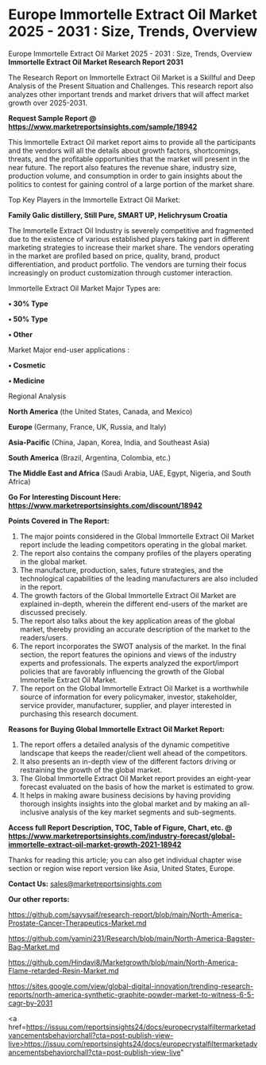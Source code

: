 # Europe Immortelle Extract Oil Market 2025 - 2031 : Size, Trends, Overview
Europe Immortelle Extract Oil Market 2025 - 2031 : Size, Trends, Overview
<strong>Immortelle Extract Oil Market Research Report 2031</strong>

The Research Report on Immortelle Extract Oil Market is a Skillful and Deep Analysis of the Present Situation and Challenges. This research report also analyzes other important trends and market drivers that will affect market growth over 2025-2031.

<strong>Request Sample Report @ <a href=https://www.marketreportsinsights.com/sample/18942>https://www.marketreportsinsights.com/sample/18942</a></strong>

This Immortelle Extract Oil market report aims to provide all the participants and the vendors will all the details about growth factors, shortcomings, threats, and the profitable opportunities that the market will present in the near future. The report also features the revenue share, industry size, production volume, and consumption in order to gain insights about the politics to contest for gaining control of a large portion of the market share.

Top Key Players in the Immortelle Extract Oil Market:

<strong>Family Galic distillery, Still Pure, SMART UP, Helichrysum Croatia</strong>

The Immortelle Extract Oil Industry is severely competitive and fragmented due to the existence of various established players taking part in different marketing strategies to increase their market share. The vendors operating in the market are profiled based on price, quality, brand, product differentiation, and product portfolio. The vendors are turning their focus increasingly on product customization through customer interaction.

Immortelle Extract Oil Market Major Types are:

<strong>• 30% Type

• 50% Type

• Other</strong>

Market Major end-user applications :

<strong>• Cosmetic

• Medicine</strong>

Regional Analysis

</u><strong><b>North America</b></strong> (the United States, Canada, and Mexico)

<strong><b>Europe </b></strong>(Germany, France, UK, Russia, and Italy)

<strong><b>Asia-Pacific</b></strong> (China, Japan, Korea, India, and Southeast Asia)

<strong><b>South America</b></strong> (Brazil, Argentina, Colombia, etc.)

<strong><b>The Middle East and Africa</b></strong> (Saudi Arabia, UAE, Egypt, Nigeria, and South Africa)

<strong>Go For Interesting Discount Here: <a href=https://www.marketreportsinsights.com/discount/18942>https://www.marketreportsinsights.com/discount/18942</a></strong>

<strong>Points Covered in The Report:</strong>
<ol>
  <li>The major points considered in the Global Immortelle Extract Oil Market report include the leading competitors operating in the global market.</li>
  <li>The report also contains the company profiles of the players operating in the global market.</li>
  <li>The manufacture, production, sales, future strategies, and the technological capabilities of the leading manufacturers are also included in the report.</li>
  <li>The growth factors of the Global Immortelle Extract Oil Market are explained in-depth, wherein the different end-users of the market are discussed precisely.</li>
  <li>The report also talks about the key application areas of the global market, thereby providing an accurate description of the market to the readers/users.</li>
  <li>The report incorporates the SWOT analysis of the market. In the final section, the report features the opinions and views of the industry experts and professionals. The experts analyzed the export/import policies that are favorably influencing the growth of the Global Immortelle Extract Oil Market.</li>
  <li>The report on the Global Immortelle Extract Oil Market is a worthwhile source of information for every policymaker, investor, stakeholder, service provider, manufacturer, supplier, and player interested in purchasing this research document.</li>
</ol>
<strong>Reasons for Buying Global Immortelle Extract Oil Market Report:</strong>

<ol>
  <li>The report offers a detailed analysis of the dynamic competitive landscape that keeps the reader/client well ahead of the competitors.</li>
  <li>It also presents an in-depth view of the different factors driving or restraining the growth of the global market.</li>
  <li>The Global Immortelle Extract Oil Market report provides an eight-year forecast evaluated on the basis of how the market is estimated to grow.</li>
  <li>It helps in making aware business decisions by having providing thorough insights insights into the global market and by making an all-inclusive analysis of the key market segments and sub-segments.</li>
</ol>
<strong>Access full Report Description, TOC, Table of Figure, Chart, etc. @ <a href=https://www.marketreportsinsights.com/industry-forecast/global-immortelle-extract-oil-market-growth-2021-18942>https://www.marketreportsinsights.com/industry-forecast/global-immortelle-extract-oil-market-growth-2021-18942</a></strong>


Thanks for reading this article; you can also get individual chapter wise section or region wise report version like Asia, United States, Europe.

<strong>Contact Us:</strong>
sales@marketreportsinsights.com

<strong>Our other reports:</strong>

<a href=https://github.com/sayysaif/research-report/blob/main/North-America-Prostate-Cancer-Therapeutics-Market.md>https://github.com/sayysaif/research-report/blob/main/North-America-Prostate-Cancer-Therapeutics-Market.md</a>

<a href=https://github.com/yamini231/Research/blob/main/North-America-Bagster-Bag-Market.md>https://github.com/yamini231/Research/blob/main/North-America-Bagster-Bag-Market.md</a>

<a href=https://github.com/Hindavi8/Marketgrowth/blob/main/North-America-Flame-retarded-Resin-Market.md>https://github.com/Hindavi8/Marketgrowth/blob/main/North-America-Flame-retarded-Resin-Market.md</a>

<a href=https://sites.google.com/view/global-digital-innovation/trending-research-reports/north-america-synthetic-graphite-powder-market-to-witness-6-5-cagr-by-2031>https://sites.google.com/view/global-digital-innovation/trending-research-reports/north-america-synthetic-graphite-powder-market-to-witness-6-5-cagr-by-2031</a>

<a href=https://issuu.com/reportsinsights24/docs/europecrystalfiltermarketadvancementsbehaviorchall?cta=post-publish-view-live>https://issuu.com/reportsinsights24/docs/europecrystalfiltermarketadvancementsbehaviorchall?cta=post-publish-view-live</a>"

